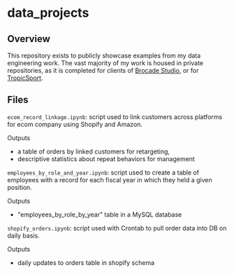 # data_projects

## Overview

This repository exists to publicly showcase examples from my data engineering work. The vast majority of my work is housed in private repositories, as it is completed for clients of [Brocade Studio](www.brocade.studio), or for [TropicSport](www.tropicsport.com).

## Files

`ecom_record_linkage.ipynb`: script used to link customers across platforms for ecom company using Shopify and Amazon. 

Outputs
-  a table of orders by linked customers for retargeting, 
-  descriptive statistics about repeat behaviors for management

`employees_by_role_and_year.ipynb`: script used to create a table of employees with a record for each fiscal year in which they held a given position.

Outputs
- "employees_by_role_by_year" table in a MySQL database

`shopify_orders.ipynb`: script used with Crontab to pull order data into DB on daily basis.

Outputs
- daily updates to orders table in shopify schema
